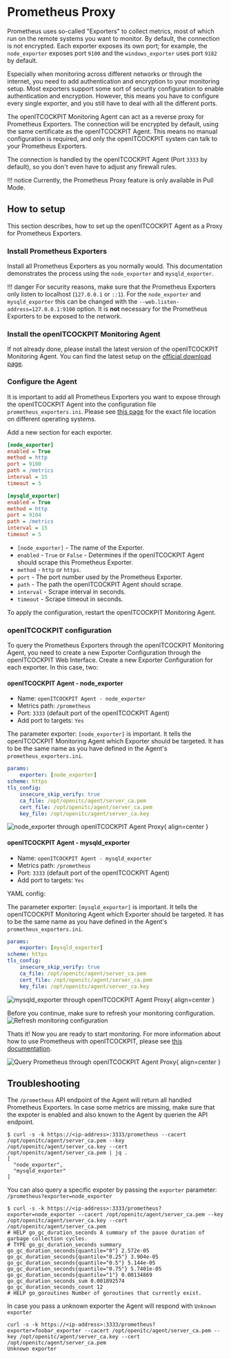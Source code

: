 # Prometheus Proxy

Prometheus uses so-called "Exporters" to collect metrics, most of which run on the remote systems you want to monitor. By default, the connection is not encrypted.
Each exporter exposes its own port; for example, the `node_exporter` exposes port `9100` and the `windows_exporter` uses port `9182` by default.

Especially when monitoring across different networks or through the internet, you need to add authentication and encryption to your monitoring setup.
Most exporters support some sort of security configuration to enable authentication and encryption. However, this means you have to configure every single exporter, and you still have to deal with all the different ports.

The openITCOCKPIT Monitoring Agent can act as a reverse proxy for Prometheus Exporters. The connection will be encrypted by default, using the same certificate as the openITCOCKPIT Agent. This means no manual configuration is required, and only the openITCOCKPIT system can talk to your Prometheus Exporters.

The connection is handled by the openITCOCKPIT Agent (Port `3333` by default), so you don't even have to adjust any firewall rules.

!!! notice
    Currently, the Prometheus Proxy feature is only available in Pull Mode.

## How to setup

This section describes, how to set up the openITCOCKPIT Agent as a Proxy for Prometheus Exporters.

### Install Prometheus Exporters

Install all Prometheus Exporters as you normally would. This documentation demonstrates the process using the `node_exporter` and `mysqld_exporter`.

!!! danger
    For security reasons, make sure that the Prometheus Exporters only listen to localhost (`127.0.0.1` or `::1`).
    For the `node_exporter` and `mysqld_exporter` this can be changed with the `--web.listen-address=127.0.0.1:9100` option.
    It is **not** necessary for the Prometheus Exporters to be exposed to the network.


### Install the openITCOCKPIT Monitoring Agent

If not already done, please install the latest version of the openITCOCKPIT Monitoring Agent.
You can find the latest setup on the [official download page](https://openitcockpit.io/download_agent/).

### Configure the Agent

It is important to add all Prometheus Exporters you want to expose through the openITCOCKPIT Agent into the configuration file `prometheus_exporters.ini`. Please see [this page](/agent/debugging/#paths) for the exact file location on different operating systems.

Add a new section for each exporter.

```ini
[node_exporter]
enabled = True
method = http
port = 9100
path = /metrics
interval = 15
timeout = 5

[mysqld_exporter]
enabled = True
method = http
port = 9104
path = /metrics
interval = 15
timeout = 5
```

- `[node_exporter]` - The name of the Exporter.
- `enabled` - `True` or `False` - Determines if the openITCOCKPIT Agent should scrape this Prometheus Exporter.
- `method` - `http` or `https`.
- `port` - The port number used by the Prometheus Exporter.
- `path` - The path the openITCOCKPIT Agent should scrape.
- `interval` - Scrape interval in seconds.
- `timeout` - Scrape timeout in seconds.

To apply the configuration, restart the openITCOCKPIT Monitoring Agent.

### openITCOCKPIT configuration

To query the Prometheus Exporters through the openITCOCKPIT Monitoring Agent, you need to create a new Exporter Configuration through the openITCOCKPIT Web Interface.
Create a new Exporter Configuration for each exporter. In this case, two:

#### openITCOCKPIT Agent - node_exporter

- Name: `openITCOCKPIT Agent - node_exporter`
- Metrics path: `/prometheus`
- Port: `3333` (default port of the openITCOCKPIT Agent)
- Add port to targets: `Yes`

The parameter exporter: `[node_exporter]` is important. It tells the openITCOCKPIT Monitoring Agent which Exporter should be targeted. It has to be the same name as you have defined in the Agent's `prometheus_exporters.ini`.

```yaml
params:
    exporter: [node_exporter]
scheme: https
tls_config:
    insecure_skip_verify: true
    ca_file: /opt/openitc/agent/server_ca.pem
    cert_file: /opt/openitc/agent/server_ca.pem
    key_file: /opt/openitc/agent/server_ca.key
```

![node_exporter through openITCOCKPIT Agent Proxy](/images/agent/node_exporter_proxy.png){ align=center }

#### openITCOCKPIT Agent - mysqld_exporter

- Name: `openITCOCKPIT Agent - mysqld_exporter`
- Metrics path: `/prometheus`
- Port: `3333` (default port of the openITCOCKPIT Agent)
- Add port to targets: `Yes`

YAML config:

The parameter exporter: `[mysqld_exporter]` is important. It tells the openITCOCKPIT Monitoring Agent which Exporter should be targeted. It has to be the same name as you have defined in the Agent's `prometheus_exporters.ini`.

```yaml
params:
    exporter: [mysqld_exporter]
scheme: https
tls_config:
    insecure_skip_verify: true
    ca_file: /opt/openitc/agent/server_ca.pem
    cert_file: /opt/openitc/agent/server_ca.pem
    key_file: /opt/openitc/agent/server_ca.key
```

![mysqld_exporter through openITCOCKPIT Agent Proxy](/images/agent/mysqld_exporter_proxy.png){ align=center }

Before you continue, make sure to refresh your monitoring configuration.
![Refresh monitoring configuration](/images/openITCOCKPIT-Refresh-Monitoring-Config.png)

Thats it! Now you are ready to start monitoring. For more information about how to use Prometheus with openITCOCKPIT, please see [this documentation](/monitoring/prometheus/).

![Query Prometheus through openITCOCKPIT Agent Proxy](/images/agent/query_prometheus_via_agent_proxy.png){ align=center }


## Troubleshooting

The `/prometheus` API endpoint of the Agent will return all handled Prometheus Exporters. In case some metrics are missing, make sure that the expoter is enabled and also known to the Agent by querien the API endpoint.

```
$ curl -s -k https://<ip-address>:3333/prometheus --cacert /opt/openitc/agent/server_ca.pem --key /opt/openitc/agent/server_ca.key --cert /opt/openitc/agent/server_ca.pem | jq .
[
  "node_exporter",
  "mysqld_exporter"
]
```

You can also query a specific expoter by passing the `exporter` parameter: `/prometheus?exporter=node_exporter`

```
$ curl -s -k https://<ip-address>:3333/prometheus?exporter=node_exporter --cacert /opt/openitc/agent/server_ca.pem --key /opt/openitc/agent/server_ca.key --cert /opt/openitc/agent/server_ca.pem
# HELP go_gc_duration_seconds A summary of the pause duration of garbage collection cycles.
# TYPE go_gc_duration_seconds summary
go_gc_duration_seconds{quantile="0"} 2.572e-05
go_gc_duration_seconds{quantile="0.25"} 3.904e-05
go_gc_duration_seconds{quantile="0.5"} 5.144e-05
go_gc_duration_seconds{quantile="0.75"} 5.7401e-05
go_gc_duration_seconds{quantile="1"} 0.00134869
go_gc_duration_seconds_sum 0.001892574
go_gc_duration_seconds_count 12
# HELP go_goroutines Number of goroutines that currently exist.
```

In case you pass a unknown exporter the Agent will respond with `Unknown exporter`
```
curl -s -k https://<ip-address>:3333/prometheus?exporter=foobar_exporter --cacert /opt/openitc/agent/server_ca.pem --key /opt/openitc/agent/server_ca.key --cert /opt/openitc/agent/server_ca.pem
Unknown exporter
```
